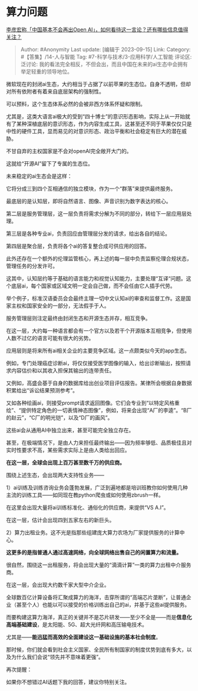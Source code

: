 # 算力问题
[李彦宏称「中国基本不会再出Open AI」，如何看待这一言论？还有哪些信息值得关注？](https://www.zhihu.com/question/591405556/answer/2954104553)

> Author: #Anonymity
> Last update: [编辑于 2023-09-15]
> Link:
> Category:  #【答集】/14-人与智能
> Tag: #7-科学与技术/3-应用科学/人工智能
> 评论区:
> 泛讨论:
我的看法完全相反，不但会出，而且中国在未来的ai生态中会拥有举足轻重的领导地位。

微软现在的封闭ai生态，大约相当于占据了以前苹果的生态位。自身不透明，但却对所有依附者有着来自底层架构的强制性。

可以预料，这个生态体系必然的会被非西方体系怀疑和限制。

尤其是，这类大语言ai极大的受到“四十博士”的意识形态影响，实际上从一开始就有了某种深植底层的意识形态，作为内容生成工具，这甚至还不同于苹果仅仅只是中性的硬件工具，显而易见的对意识形态、政治平衡和社会稳定有巨大的潜在威胁。

不甘自弃的主权国家是不会对openAI完全敞开大门的。

这就给“开源AI”留下了专属的生态位。

未来稳定的ai生态会是这样：

它将分成三到四个互相通信的独立模块，作为一个“群落”来提供最终服务。

最底层的是认知层，即将自然语言、图像、声音识别为数字表达的核心。

第二层是服务管理层，这一层负责将需求分解为不同的部分，转给下一层应用层处理。

第三层是各种专业ai，负责回应由管理层分发的请求，给出各自的结论。

第四层是聚合层，负责将各个ai的答复整合成可供应用的回答。

此外还存在一个额外的伦理监管核心，再上述的每一层中负责监察伦理合规状态，管理任务的分发许可。

这其中，认知层约等于基础的语言能力和视觉认知能力，主要处理“互译“问题。这个底层ai，每个国家或区域文明一定会自己做，而不会任由它人插手代劳。

举个例子，标准汉语委员会会最终主理一切中文认知ai的审查和监督工作。这是国家主权和国家安全的一部分，无法假手于人。

服务管理层则注定最终由封闭生态和开源生态并存，相互竞争。

在这一层，大约每一种语言都会有一个官方以及若干个开源版本互相竞争，但使用人数不过亿的语言可能有很大的劣势。

应用层则是将来所有ai相关企业的主要竞争区域。这一点颇类似今天的app生态。

例如，专门处理癌症诊断ai，将仅仅接受医学图像的输入，给出诊断输出，按照请求内容估价和以其收入担保其输出的连带责任。

又例如，高盛会基于自身的数据库给出创业项目评估报告。某律所会根据自身数据积累给出“诉讼结果预测参考”。

又如各种绘画ai，则接受prompt请求返回图像。它们会专业到“以特定风格重绘”、“提供特定角色的一切表情神态图像”，例如，将来会出现“A厂的李逵”。“B厂的赵云”，“C厂的明光铠”，以及“D厂的画风”。

这些ai会从通用AI中独立出来，甚至可能完全独立存在。

甚至，在极端情况下，是由人力来担任最终输出——因为频率够低、品质极佳且对实时性要求不高，某些需求实际上是由人类给出回应。

**在这一层，全球会出现上百万甚至数千万的供应商。**

围绕上述生态，会出现两大支持性业务——

1）ai训练及训练咨询业务会蓬勃发展，广泛到遍地都是培训班教你如何使用几种主流的训练工具——如同现在教python爬虫或如何使用zbrush一样。

在这里会出现大量将ai训练标准化、通俗化的供应商，来提供“VS A.I”。

在这一层，估计会出现四到五家左右的新巨头。

2）算力出租业务。这不光是指那些组建庞大算力农场为厂家提供服务的计算中心。

**这更多的是指普通人通过高速网络，向全球网络出售自己的闲置算力和流量。**

很自然，围绕这一出租服务，将会出现大量的“滴滴计算”一类的算力出租中介服务商。

在这一层，会出现大约数千家大型中介企业。

全球数百亿计算设备将汇聚成算力的海洋，击穿所谓的“高端芯片垄断”，让普通企业（甚至个人）也能以可以接受的价格训练出自己的ai，并基于这些ai提供服务。

而要构建这算力海洋，真正的关键并不是芯片研发——至少不全是——而是**信息化高端基础建设**，是太阳能、5G、超大光纤网和高压输电技术。

尤其是——**能迅猛而高效的全面建设这一基础设施的基本社会制度**。

那时候，你们就会看到社会主义国家、全民所有制国家的制度优势到底有多大，以及为什么我们会说“领先并不意味着更强”。

再次提醒：

如果你不想错过AI话题下我的回答，建议你特别关注。
